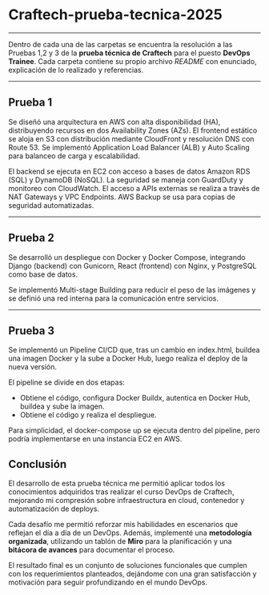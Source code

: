 # Craftech-prueba-tecnica-2025
---

Dentro de cada una de las carpetas se encuentra la resolución a las Pruebas 1,2 y 3 de la **prueba técnica de Craftech** para el puesto **DevOps Trainee**. Cada carpeta contiene su propio archivo *README* con enunciado, explicación de lo realizado y referencias.

---
## Prueba 1

Se diseñó una arquitectura en AWS con alta disponibilidad (HA), distribuyendo recursos en dos Availability Zones (AZs). El frontend estático se aloja en S3 con distribución mediante CloudFront y resolución DNS con Route 53. Se implementó Application Load Balancer (ALB) y Auto Scaling para balanceo de carga y escalabilidad.

El backend se ejecuta en EC2 con acceso a bases de datos Amazon RDS (SQL) y DynamoDB (NoSQL). La seguridad se maneja con GuardDuty y monitoreo con CloudWatch. El acceso a APIs externas se realiza a través de NAT Gateways y VPC Endpoints. AWS Backup se usa para copias de seguridad automatizadas.

---
## Prueba 2
Se desarrolló un despliegue con Docker y Docker Compose, integrando Django (backend) con Gunicorn, React (frontend) con Nginx, y PostgreSQL como base de datos.

Se implementó Multi-stage Building para reducir el peso de las imágenes y se definió una red interna para la comunicación entre servicios.

---
## Prueba 3

Se implementó un Pipeline CI/CD que, tras un cambio en index.html, buildea una imagen Docker y la sube a Docker Hub, luego realiza el deploy de la nueva versión.

El pipeline se divide en dos etapas:
- Obtiene el código, configura Docker Buildx, autentica en Docker Hub, buildea y sube la imagen.
- Obtiene el código y realiza el despliegue.

Para simplicidad, el docker-compose up se ejecuta dentro del pipeline, pero podría implementarse en una instancia EC2 en AWS.

## Conclusión

El desarrollo de esta prueba técnica me permitió aplicar todos los conocimientos adquiridos tras realizar el curso DevOps de Craftech, mejorando mi compresión sobre infraestructura en cloud, contenedor y automatización de deploys.

Cada desafío me permitió reforzar mis habilidades en escenarios que reflejan el día a día de un DevOps. Además, implementé una **metodología organizada**, utilizando un tablón de **Miro** para la planificación y una **bitácora de avances** para documentar el proceso.

El resultado final es un conjunto de soluciones funcionales que cumplen con los requerimientos planteados, dejándome con una gran satisfacción y motivación para seguir profundizando en el mundo DevOps.